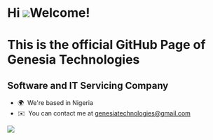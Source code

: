 Hi ![](https://user-images.githubusercontent.com/18350557/176309783-0785949b-9127-417c-8b55-ab5a4333674e.gif)Welcome!
====================================================================================================================================
This is the official GitHub Page of Genesia Technologies
====================================================================================================================================

Software and IT Servicing Company
------------------


* 🌍  We're based in Nigeria
* ✉️  You can contact me at [genesiatechnologies@gmail.com](mailto:genesiatechnologies@gmail.com)

<a href="https://www.github.com/essohcod" target="_blank" rel="noreferrer"><img
src="https://img.shields.io/github/followers/essohcod?logo=github&style=for-the-badge&color=0891b2&labelColor=1c1917" /></a>


